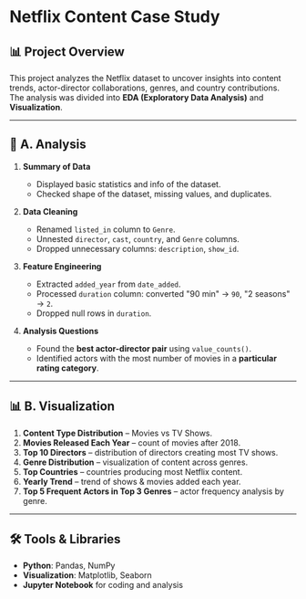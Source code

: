 # Netflix Content Case Study

## 📊 Project Overview
This project analyzes the Netflix dataset to uncover insights into content trends, actor-director collaborations, genres, and country contributions.  
The analysis was divided into **EDA (Exploratory Data Analysis)** and **Visualization**.

---

## 🧾 A. Analysis

1. **Summary of Data**
   - Displayed basic statistics and info of the dataset.
   - Checked shape of the dataset, missing values, and duplicates.

2. **Data Cleaning**
   - Renamed `listed_in` column to `Genre`.
   - Unnested `director`, `cast`, `country`, and `Genre` columns.
   - Dropped unnecessary columns: `description`, `show_id`.

3. **Feature Engineering**
   - Extracted `added_year` from `date_added`.
   - Processed `duration` column: converted "90 min" → `90`, "2 seasons" → `2`.
   - Dropped null rows in `duration`.

4. **Analysis Questions**
   - Found the **best actor-director pair** using `value_counts()`.
   - Identified actors with the most number of movies in a **particular rating category**.

---

## 📊 B. Visualization

1. **Content Type Distribution** – Movies vs TV Shows.  
2. **Movies Released Each Year** – count of movies after 2018.  
3. **Top 10 Directors** – distribution of directors creating most TV shows.  
4. **Genre Distribution** – visualization of content across genres.  
5. **Top Countries** – countries producing most Netflix content.  
6. **Yearly Trend** – trend of shows & movies added each year.  
7. **Top 5 Frequent Actors in Top 3 Genres** – actor frequency analysis by genre.

---

## 🛠 Tools & Libraries
- **Python**: Pandas, NumPy  
- **Visualization**: Matplotlib, Seaborn  
- **Jupyter Notebook** for coding and analysis  

